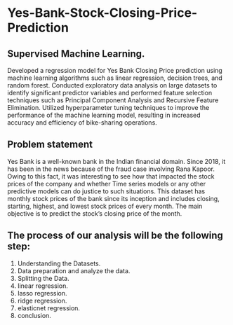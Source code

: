 # Yes-Bank-Stock-Closing-Price-Prediction
## Supervised Machine Learning.

Developed a regression model for Yes Bank Closing Price prediction using machine learning algorithms such as linear regression, decision trees, and random forest. Conducted exploratory data analysis on large datasets to identify significant predictor variables and performed feature selection techniques such as Principal Component Analysis and Recursive Feature Elimination. Utilized hyperparameter tuning techniques to improve the performance of the machine learning model, resulting in increased accuracy and efficiency of bike-sharing operations.
## Problem statement

Yes Bank is a well-known bank in the Indian financial domain. Since 2018, it has been in the news because of the fraud case involving Rana Kapoor. Owing to this fact, it was interesting to see how that impacted the stock prices of the company and whether Time series models or any other predictive models can do justice to such situations. This dataset has monthly stock prices of the bank since its inception and includes closing, starting, highest, and lowest stock prices of every month. The main objective is to predict the stock’s closing price of the month.

## The process of our analysis will be the following step:

1. Understanding the Datasets.
2. Data preparation and analyze the data.
3. Splitting the Data.
4. linear regression.
5. lasso regression.
6. ridge regression.
7. elasticnet regression.
8. conclusion.
